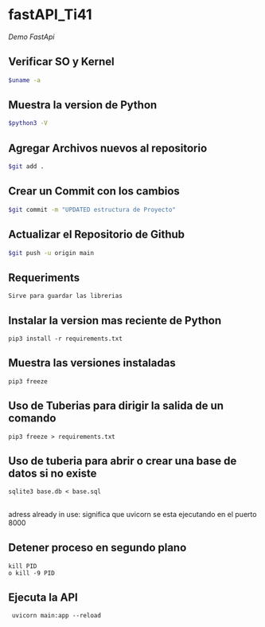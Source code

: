 # fastAPI_Ti41
*Demo FastApi*
## Verificar SO y Kernel 
```bash
$uname -a
```
## Muestra la version de Python
```bash
$python3 -V
```
## Agregar Archivos nuevos al repositorio
```bash
$git add .
```
## Crear un Commit con los cambios
```bash
$git commit -m "UPDATED estructura de Proyecto"
```
## Actualizar el Repositorio de Github
```bash
$git push -u origin main
```
## Requeriments 
```
Sirve para guardar las librerias
```

## Instalar la version mas reciente de Python
```
pip3 install -r requirements.txt
```
## Muestra las versiones instaladas
```
pip3 freeze
```
## Uso de Tuberias para dirigir la salida de un comando
```
pip3 freeze > requirements.txt
```
## Uso de tuberia para abrir o crear una base de datos si no existe
```
sqlite3 base.db < base.sql
```
##
adress already in use: significa que uvicorn se esta ejecutando en el puerto 8000
## Detener proceso en segundo plano
```
kill PID
o kill -9 PID
```
## Ejecuta la API
```
 uvicorn main:app --reload
```